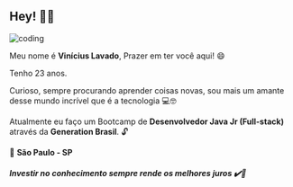 ## Hey! ✋🏽

![coding](https://media.giphy.com/media/TRklv98Fvo0Tu/giphy.gif)


Meu nome é **Vinícius Lavado**, Prazer em ter você aqui! 😄


Tenho 23 anos.




Curioso, sempre procurando aprender coisas novas, sou mais um amante desse mundo incrível que é a tecnologia 💻🤓

Atualmente eu faço um Bootcamp de **Desenvolvedor Java Jr (Full-stack)** através da **Generation Brasil**. 🔓




📍 **São Paulo - SP**




##### Investir no conhecimento sempre rende os melhores juros  ✔️🧠

